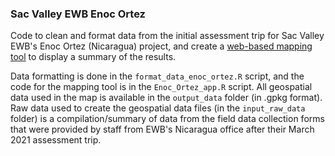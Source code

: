 ### Sac Valley EWB Enoc Ortez 
Code to clean and format data from the initial assessment trip for Sac Valley EWB's Enoc Ortez (Nicaragua) project, and create a [web-based mapping tool](https://daltare.shinyapps.io/Enoc-Ortez-Assessment-Data/) to display a summary of the results. 

 Data formatting is done in the `format_data_enoc_ortez.R` script, and the code for the mapping tool is in the `Enoc_Ortez_app.R` script. All geospatial data used in the map is available in the `output_data` folder (in .gpkg format). Raw data used to create the geospatial data files (in the `input_raw_data` folder) is a compilation/summary of data from the field data collection forms that were provided by staff from EWB's Nicaragua office after their March 2021 assessment trip. 

